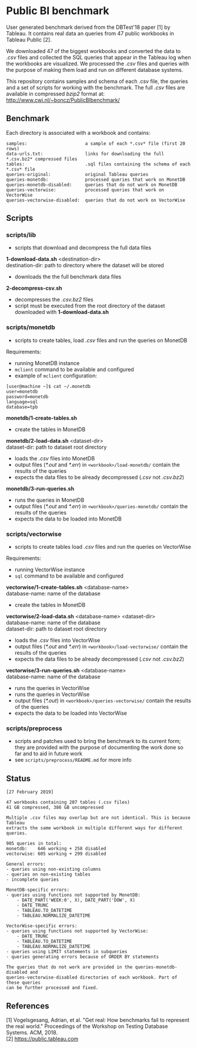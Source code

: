 # Public BI benchmark

User generated benchmark derived from the DBTest'18 paper [1] by Tableau. It contains real data an queries from 47 public workbooks in Tableau Public [2].

We downloaded 47 of the biggest workbooks and converted the data to *.csv* files and collected the SQL queries that appear in the Tableau log when the workbooks are visualized. We processed the *.csv* files and queries with the purpose of making them load and run on different database systems.

This repository contains samples and schema of each .csv file, the queries and a set of scripts for working with the benchmark. The full *.csv* files are available in compressed *bzip2* format at: http://www.cwi.nl/~boncz/PublicBIbenchmark/


## Benchmark

Each directory is associated with a workbook and contains:
```
samples:                      a sample of each *.csv* file (first 20 rows)
data-urls.txt:                links for downloading the full *.csv.bz2* compressed files
tables:                       .sql files containing the schema of each *.csv* file
queries-original:             original Tableau queries
queries-monetdb:              processed queries that work on MonetDB
queries-monetdb-disabled:     queries that do not work on MonetDB
queries-vectorwise:           processed queries that work on VectorWise
queries-vectorwise-disabled:  queries that do not work on VectorWise
```


## Scripts

### scripts/lib
- scripts that download and decompress the full data files

**1-download-data.sh** \<destination-dir\>\
    destination-dir:    path to directory where the dataset will be stored
- downloads the the full benchmark data files

**2-decompress-csv.sh**
- decompresses the *.csv.bz2* files
- script must be executed from the root directory of the dataset downloaded with **1-download-data.sh**

### scripts/monetdb
- scripts to create tables, load *.csv* files and run the queries on MonetDB

Requirements:
- running MonetDB instance
- `mclient` command to be available and configured
- example of `mclient` configuration:
```
[user@machine ~]$ cat ~/.monetdb
user=monetdb
password=monetdb
language=sql
database=tpb
```

**monetdb/1-create-tables.sh**
- create the tables in MonetDB

**monetdb/2-load-data.sh** \<dataset-dir\>\
    dataset-dir:    path to dataset root directory
- loads the *.csv* files into MonetDB
- output files (*\*.out* and *\*.err*) in `<workbook>/load-monetdb/` contain the results of the queries
- expects the data files to be already decompressed (*.csv* not *.csv.bz2*)

**monetdb/3-run-queries.sh**
- runs the queries in MonetDB
- output files (*\*.out* and *\*.err*) in `<workbook>/queries-monetdb/` contain the results of the queries
- expects the data to be loaded into MonetDB

### scripts/vectorwise
- scripts to create tables load *.csv* files and run the queries on VectorWise

 Requirements:
 - running VectorWise instance
 - `sql` command to be available and configured

**vectorwise/1-create-tables.sh** \<database-name\>\
    database-name:    name of the database
- create the tables in MonetDB

**vectorwise/2-load-data.sh** \<database-name\> \<dataset-dir\>\
    database-name:    name of the database\
    dataset-dir:      path to dataset root directory
- loads the *.csv* files into VectorWise
- output files (*\*.out* and *\*.err*) in `<workbook>/load-vectorwise/` contain the results of the queries
- expects the data files to be already decompressed (*.csv* not *.csv.bz2*)

**vectorwise/3-run-queries.sh** \<database-name\>\
    database-name:    name of the database
- runs the queries in VectorWise
- runs the queries in VectorWise
- output files (*\*.out*) in `<workbook>/queries-vectorwise/` contain the results of the queries
- expects the data to be loaded into VectorWise

### scripts/preprocess
- scripts and patches used to bring the benchmark to its current form; they are provided with the purpose of documenting the work done so far and to aid in future work
- see `scripts/preprocess/README.md` for more info


## Status

```
[27 February 2019]

47 workbooks containing 207 tables (.csv files)
41 GB compressed, 386 GB uncompressed

Multiple .csv files may overlap but are not identical. This is because Tableau
extracts the same workbook in multiple different ways for different queries.

905 queries in total:
monetdb:	646 working + 258 disabled
vectorwise:	605 working + 299 disabled

General errors:
- queries using non-existing columns
- queries on non-existing tables
- incomplete queries

MonetDB-specific errors:
- queries using functions not supported by MonetDB:
	- DATE_PART('WEEK:0', X), DATE_PART('DOW', X)
	- DATE_TRUNC
	- TABLEAU.TO_DATETIME
	- TABLEAU.NORMALIZE_DATETIME

VectorWise-specific errors:
- queries using functions not supported by VectorWise:
	- DATE_TRUNC
	- TABLEAU.TO_DATETIME
	- TABLEAU.NORMALIZE_DATETIME
- queries using LIMIT statements in subqueries
- queries generating errors because of ORDER BY statements

The queries that do not work are provided in the queries-monetdb-disabled and
queries-vectorwise-disabled directories of each workbook. Part of these queries
can be further processed and fixed.
```


## References

[1] Vogelsgesang, Adrian, et al. "Get real: How benchmarks fail to represent the real world." Proceedings of the Workshop on Testing Database Systems. ACM, 2018.\
[2] https://public.tableau.com
